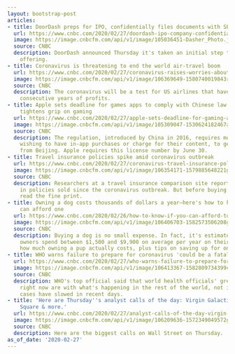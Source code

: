 ```yaml
---
layout: bootstrap-post
articles:
- title: DoorDash preps for IPO, confidentially files documents with SEC
  url: https://www.cnbc.com/2020/02/27/doordash-ipo-company-confidentially-files-documents-with-sec.html
  image: https://image.cnbcfm.com/api/v1/image/105036451-Dasher_Photo.jpg?v=1567537269
  source: CNBC
  description: DoorDash announced Thursday it's taken an initial step toward a public
    offering.
- title: Coronavirus is threatening to end the world air-travel boom
  url: https://www.cnbc.com/2020/02/27/coronavirus-raises-worries-about-a-broad-slowdown-in-air-travel.html
  image: https://image.cnbcfm.com/api/v1/image/106369649-1580740019843rts30dfe.jpg?v=1580740134
  source: CNBC
  description: The coronavirus will be a test for US airlines that have posted 10
    consecutive years of profits.
- title: Apple sets deadline for games apps to comply with Chinese law as government
    tightens grip on gaming
  url: https://www.cnbc.com/2020/02/27/apple-sets-deadline-for-gaming-apps-to-comply-with-chinese-law.html
  image: https://image.cnbcfm.com/api/v1/image/105309047-1530624182467app-store.jpg?v=1530624264
  source: CNBC
  description: The regulation, introduced by China in 2016, requires mobile game makers
    wishing to have in-app purchases or charge for their content, to get a license
    from Beijing. Apple requires this license number by June 30.
- title: Travel insurance policies spike amid coronavirus outbreak
  url: https://www.cnbc.com/2020/02/27/coronavirus-travel-insurance-policies-spike-since-outbreak.html
  image: https://image.cnbcfm.com/api/v1/image/106354171-1579885648221gettyimages-1201568618.jpeg?v=1579885687
  source: CNBC
  description: Researchers at a travel insurance comparison site report a 60% jump
    in policies sold since the coronavirus outbreak. But before buying trip insurance,
    read the fine print.
- title: Owning a dog costs thousands of dollars a year—here's how to know if you
    can afford one
  url: https://www.cnbc.com/2020/02/26/how-to-know-if-you-can-afford-to-own-a-dog.html
  image: https://image.cnbcfm.com/api/v1/image/106406703-1582573506208gettyimages-1084684208.jpg?v=1582573547
  source: CNBC
  description: Buying a dog is no small expense. In fact, it's estimated that dog
    owners spend between $1,500 and $9,900 on average per year on their pet. Here's
    how much owning a pup actually costs, plus tips on saving up for one responsibly.
- title: WHO warns failure to prepare for coronavirus 'could be a fatal mistake'
  url: https://www.cnbc.com/2020/02/27/who-warns-failure-to-prepare-for-coronavirus-could-be-a-fatal-mistake.html
  image: https://image.cnbcfm.com/api/v1/image/106413367-1582809734399chinatown.jpg?v=1582809756
  source: CNBC
  description: WHO's top official said that world health officials' greatest concerns
    right now are with what's happening in the rest of the world, not in China, where
    cases have slowed in recent days.
- title: 'Here are Thursday''s analyst calls of the day: Virgin Galactic, Biogen,
    Square & more.'
  url: https://www.cnbc.com/2020/02/27/analyst-calls-of-the-day-virgin-galactic-biogen-square-more.html
  image: https://image.cnbcfm.com/api/v1/image/106209636-1572349049572gettyimages-1178657744.jpeg?v=1582802913
  source: CNBC
  description: Here are the biggest calls on Wall Street on Thursday.
as_of_date: '2020-02-27'
---
```


